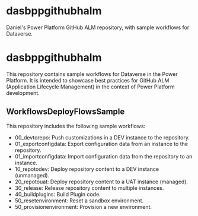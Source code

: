 # dasbppgithubhalm
Daniel's Power Platform GitHub ALM repository, with sample workflows for Dataverse.
# dasbppgithubhalm

This repository contains sample workflows for Dataverse in the Power Platform. It is intended to showcase best practices for GitHub ALM (Application Lifecycle Management) in the context of Power Platform development.

## WorkflowsDeployFlowsSample
This repository includes the following sample workflows:

- 00_devtorepo: Push customizations in a DEV instance to the repository.
- 01_exportconfigdata: Export configuration data from an instance to the repository.
- 01_importconfigdata: Import configuration data from the repository to an instance.
- 10_repotodev: Deploy repository content to a DEV instance (unmanaged).
- 20_repotouat: Deploy repository content to a UAT instance (managed).
- 30_release: Release repository content to multiple instances.
- 40_buildplugins: Build Plugin code.
- 50_resetenvironment: Reset a sandbox environment.
- 50_provisionenvironment: Provision a new environment.
